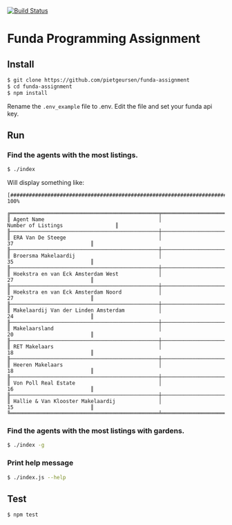 [![Build Status](https://travis-ci.com/pietgeursen/funda-assignment.svg?branch=master)](https://travis-ci.com/pietgeursen/funda-assignment)
# Funda Programming Assignment


## Install


```sh
$ git clone https://github.com/pietgeursen/funda-assignment
$ cd funda-assignment 
$ npm install
```

Rename the `.env_example` file to .env. Edit the file and set your funda api key.

## Run

### Find the agents with the most listings.

```sh
$ ./index
```

Will display something like: 

```
[##########################################################################] 100%

╔════════════════════════════════════════════════╤════════════════════════════════════════════════════╗
║ Agent Name                                     │                 Number of Listings                 ║
╟────────────────────────────────────────────────┼────────────────────────────────────────────────────╢
║ ERA Van De Steege                              │                         37                         ║
╟────────────────────────────────────────────────┼────────────────────────────────────────────────────╢
║ Broersma Makelaardij                           │                         35                         ║
╟────────────────────────────────────────────────┼────────────────────────────────────────────────────╢
║ Hoekstra en van Eck Amsterdam West             │                         27                         ║
╟────────────────────────────────────────────────┼────────────────────────────────────────────────────╢
║ Hoekstra en van Eck Amsterdam Noord            │                         27                         ║
╟────────────────────────────────────────────────┼────────────────────────────────────────────────────╢
║ Makelaardij Van der Linden Amsterdam           │                         24                         ║
╟────────────────────────────────────────────────┼────────────────────────────────────────────────────╢
║ Makelaarsland                                  │                         20                         ║
╟────────────────────────────────────────────────┼────────────────────────────────────────────────────╢
║ RET Makelaars                                  │                         18                         ║
╟────────────────────────────────────────────────┼────────────────────────────────────────────────────╢
║ Heeren Makelaars                               │                         18                         ║
╟────────────────────────────────────────────────┼────────────────────────────────────────────────────╢
║ Von Poll Real Estate                           │                         16                         ║
╟────────────────────────────────────────────────┼────────────────────────────────────────────────────╢
║ Hallie & Van Klooster Makelaardij              │                         15                         ║
╚════════════════════════════════════════════════╧════════════════════════════════════════════════════╝
```

### Find the agents with the most listings with gardens.

```sh
$ ./index -g
```

### Print help message

```sh
$ ./index.js --help
```

## Test

```sh
$ npm test
```
